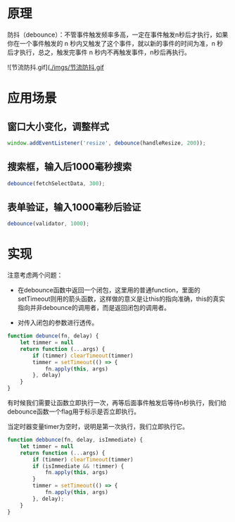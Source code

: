 <!--
 * @Descripttion: 
 * @version: 1.0.0
 * @Author: jimmiezhou
 * @Date: 2019-12-13 22:11:15
 * @LastEditors: jimmiezhou
 * @LastEditTime: 2019-12-13 22:30:33
 -->
# 原理

防抖（debounce）：不管事件触发频率多高，一定在事件触发n秒后才执行，如果你在一个事件触发的 n 秒内又触发了这个事件，就以新的事件的时间为准，n 秒后才执行，总之，触发完事件 n 秒内不再触发事件，n秒后再执行。

![节流防抖.gif]([./imgs/节流防抖.gif](./imgs/节流防抖.gif)

# 应用场景

## 窗口大小变化，调整样式

```javascript
window.addEventListener('resize', debounce(handleResize, 200));
```

## 搜索框，输入后1000毫秒搜索

```javascript
debounce(fetchSelectData, 300);
```

## 表单验证，输入1000毫秒后验证

```javascript
debounce(validator, 1000);
```

# 实现

注意考虑两个问题：

- 在debounce函数中返回一个闭包，这里用的普通function，里面的setTimeout则用的箭头函数，这样做的意义是让this的指向准确，this的真实指向并非debounce的调用者，而是返回闭包的调用者。

- 对传入闭包的参数进行透传。

```javascript
function debunce(fn, delay) {
    let timmer = null
    return function (...args) {
        if (timmer) clearTimeout(timmer)
        timmer = setTimeout(() => {
            fn.apply(this, args)
        }, delay)
    }
}
```

有时候我们需要让函数立即执行一次，再等后面事件触发后等待n秒执行，我们给debounce函数一个flag用于标示是否立即执行。

当定时器变量timer为空时，说明是第一次执行，我们立即执行它。

```javascript
function debbunce(fn, delay, isImmediate) {
    let timmer = null
    return function (...args) {
        if (timmer) clearTimeout(timmer)
        if (isImmediate && !timmer) {
            fn.apply(this, args)
        }
        timmer = setTimeout(() => {
            fn.apply(this, args)
        }, delay);
    }
}
```